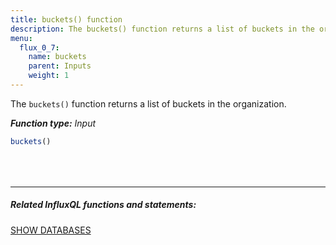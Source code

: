 ```yaml
---
title: buckets() function
description: The buckets() function returns a list of buckets in the organization.
menu:
  flux_0_7:
    name: buckets
    parent: Inputs
    weight: 1
---
```


The `buckets()` function returns a list of buckets in the organization.

_**Function type:** Input_

```js
buckets()
```

<hr style="margin-top:4rem"/>

##### Related InfluxQL functions and statements:
[SHOW DATABASES](/influxdb/latest/query_language/schema_exploration/#show-databases)
